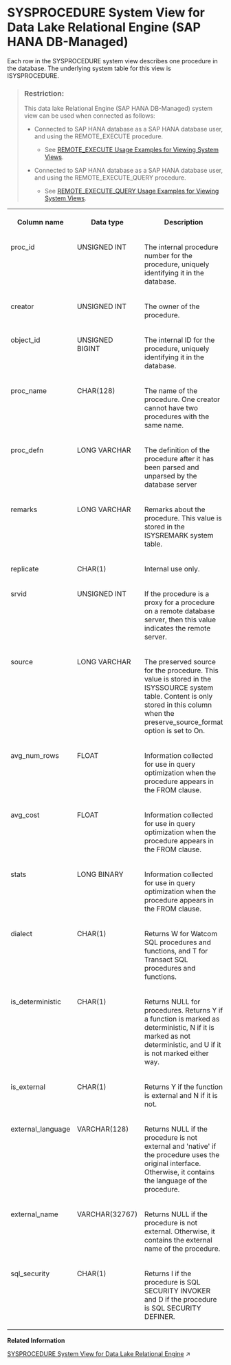 <!-- loio45e129efea3d4e8daa6fa4df8090d56c -->

# SYSPROCEDURE System View for Data Lake Relational Engine \(SAP HANA DB-Managed\)

Each row in the SYSPROCEDURE system view describes one procedure in the database. The underlying system table for this view is ISYSPROCEDURE.



> ### Restriction:  
> This data lake Relational Engine \(SAP HANA DB-Managed\) system view can be used when connected as follows:
> 
> -   Connected to SAP HANA database as a SAP HANA database user, and using the REMOTE\_EXECUTE procedure.
> 
>     -   See [REMOTE\_EXECUTE Usage Examples for Viewing System Views](remote-execute-usage-examples-for-viewing-system-views-8b235c7.md).
> 
> -   Connected to SAP HANA database as a SAP HANA database user, and using the REMOTE\_EXECUTE\_QUERY procedure.
> 
>     -   See [REMOTE\_EXECUTE\_QUERY Usage Examples for Viewing System Views](remote-execute-query-usage-examples-for-viewing-system-views-ada51c0.md).




<table>
<tr>
<th valign="top">

Column name



</th>
<th valign="top">

Data type



</th>
<th valign="top">

Description



</th>
</tr>
<tr>
<td valign="top">

proc\_id



</td>
<td valign="top">

UNSIGNED INT



</td>
<td valign="top">

The internal procedure number for the procedure, uniquely identifying it in the database.



</td>
</tr>
<tr>
<td valign="top">

creator



</td>
<td valign="top">

UNSIGNED INT



</td>
<td valign="top">

The owner of the procedure.



</td>
</tr>
<tr>
<td valign="top">

object\_id



</td>
<td valign="top">

UNSIGNED BIGINT



</td>
<td valign="top">

The internal ID for the procedure, uniquely identifying it in the database.



</td>
</tr>
<tr>
<td valign="top">

proc\_name



</td>
<td valign="top">

CHAR\(128\)



</td>
<td valign="top">

The name of the procedure. One creator cannot have two procedures with the same name.



</td>
</tr>
<tr>
<td valign="top">

proc\_defn



</td>
<td valign="top">

LONG VARCHAR



</td>
<td valign="top">

The definition of the procedure after it has been parsed and unparsed by the database server



</td>
</tr>
<tr>
<td valign="top">

remarks



</td>
<td valign="top">

LONG VARCHAR



</td>
<td valign="top">

Remarks about the procedure. This value is stored in the ISYSREMARK system table.



</td>
</tr>
<tr>
<td valign="top">

replicate



</td>
<td valign="top">

CHAR\(1\)



</td>
<td valign="top">

Internal use only.



</td>
</tr>
<tr>
<td valign="top">

srvid



</td>
<td valign="top">

UNSIGNED INT



</td>
<td valign="top">

If the procedure is a proxy for a procedure on a remote database server, then this value indicates the remote server.



</td>
</tr>
<tr>
<td valign="top">

source



</td>
<td valign="top">

LONG VARCHAR



</td>
<td valign="top">

The preserved source for the procedure. This value is stored in the ISYSSOURCE system table. Content is only stored in this column when the preserve\_source\_format option is set to On.



</td>
</tr>
<tr>
<td valign="top">

avg\_num\_rows



</td>
<td valign="top">

FLOAT



</td>
<td valign="top">

Information collected for use in query optimization when the procedure appears in the FROM clause.



</td>
</tr>
<tr>
<td valign="top">

avg\_cost



</td>
<td valign="top">

FLOAT



</td>
<td valign="top">

Information collected for use in query optimization when the procedure appears in the FROM clause.



</td>
</tr>
<tr>
<td valign="top">

stats



</td>
<td valign="top">

LONG BINARY



</td>
<td valign="top">

Information collected for use in query optimization when the procedure appears in the FROM clause.



</td>
</tr>
<tr>
<td valign="top">

dialect



</td>
<td valign="top">

CHAR\(1\)



</td>
<td valign="top">

Returns W for Watcom SQL procedures and functions, and T for Transact SQL procedures and functions.



</td>
</tr>
<tr>
<td valign="top">

is\_deterministic



</td>
<td valign="top">

CHAR\(1\)



</td>
<td valign="top">

Returns NULL for procedures. Returns Y if a function is marked as deterministic, N if it is marked as not deterministic, and U if it is not marked either way.



</td>
</tr>
<tr>
<td valign="top">

is\_external



</td>
<td valign="top">

CHAR\(1\)



</td>
<td valign="top">

Returns Y if the function is external and N if it is not.



</td>
</tr>
<tr>
<td valign="top">

external\_language



</td>
<td valign="top">

VARCHAR\(128\)



</td>
<td valign="top">

Returns NULL if the procedure is not external and 'native' if the procedure uses the original interface. Otherwise, it contains the language of the procedure.



</td>
</tr>
<tr>
<td valign="top">

external\_name



</td>
<td valign="top">

VARCHAR\(32767\)



</td>
<td valign="top">

Returns NULL if the procedure is not external. Otherwise, it contains the external name of the procedure.



</td>
</tr>
<tr>
<td valign="top">

sql\_security



</td>
<td valign="top">

CHAR\(1\)



</td>
<td valign="top">

Returns I if the procedure is SQL SECURITY INVOKER and D if the procedure is SQL SECURITY DEFINER.



</td>
</tr>
</table>

**Related Information**  


[SYSPROCEDURE System View for Data Lake Relational Engine](https://help.sap.com/viewer/19b3964099384f178ad08f2d348232a9/2023_1_QRC/en-US/3be97af56c5f1014a1b1a537360ec408.html "Each row in the SYSPROCEDURE system view describes one procedure in the database. The underlying system table for this view is ISYSPROCEDURE.") :arrow_upper_right:

